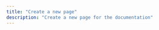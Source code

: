 ```yaml
---
title: "Create a new page"
description: "Create a new page for the documentation"
---
```


<script>
window.location = 'https://developers.home-assistant.io/docs/en/documentation_create_page.html';
</script>
